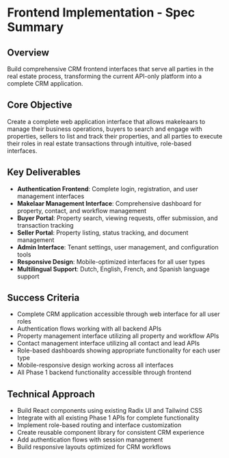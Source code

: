 # Frontend Implementation - Spec Summary

## Overview
Build comprehensive CRM frontend interfaces that serve all parties in the real estate process, transforming the current API-only platform into a complete CRM application.

## Core Objective
Create a complete web application interface that allows makeleaars to manage their business operations, buyers to search and engage with properties, sellers to list and track their properties, and all parties to execute their roles in real estate transactions through intuitive, role-based interfaces.

## Key Deliverables
- **Authentication Frontend**: Complete login, registration, and user management interfaces
- **Makelaar Management Interface**: Comprehensive dashboard for property, contact, and workflow management
- **Buyer Portal**: Property search, viewing requests, offer submission, and transaction tracking
- **Seller Portal**: Property listing, status tracking, and document management
- **Admin Interface**: Tenant settings, user management, and configuration tools
- **Responsive Design**: Mobile-optimized interfaces for all user types
- **Multilingual Support**: Dutch, English, French, and Spanish language support

## Success Criteria
- Complete CRM application accessible through web interface for all user roles
- Authentication flows working with all backend APIs
- Property management interface utilizing all property and workflow APIs
- Contact management interface utilizing all contact and lead APIs
- Role-based dashboards showing appropriate functionality for each user type
- Mobile-responsive design working across all interfaces
- All Phase 1 backend functionality accessible through frontend

## Technical Approach
- Build React components using existing Radix UI and Tailwind CSS
- Integrate with all existing Phase 1 APIs for complete functionality
- Implement role-based routing and interface customization
- Create reusable component library for consistent CRM experience
- Add authentication flows with session management
- Build responsive layouts optimized for CRM workflows